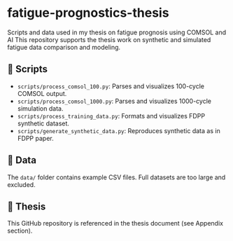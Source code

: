 # fatigue-prognostics-thesis
Scripts and data used in my thesis on fatigue prognosis using COMSOL and AI
This repository supports the thesis work on synthetic and simulated fatigue data comparison and modeling.

## 📁 Scripts

- `scripts/process_comsol_100.py`: Parses and visualizes 100-cycle COMSOL output.
- `scripts/process_comsol_1000.py`: Parses and visualizes 1000-cycle simulation data.
- `scripts/process_training_data.py`: Formats and visualizes FDPP synthetic dataset.
- `scripts/generate_synthetic_data.py`: Reproduces synthetic data as in FDPP paper.

## 📂 Data

The `data/` folder contains example CSV files. Full datasets are too large and excluded.

## 📄 Thesis

This GitHub repository is referenced in the thesis document (see Appendix section).
